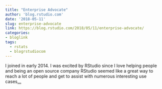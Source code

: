 ```yaml
---
title: "Enterprise Advocate"
author: 'blog.rstudio.com'
date: '2018-05-11'
slug: enterprise-advocate
link: https://blog.rstudio.com/2018/05/11/enterprise-advocate/
categories:
- bloglink
tags:
  - rstats
  - blogrstudiocom
---
```


I joined in early 2014. I was excited by RStudio since I love helping people and being an open source company RStudio seemed like a great way to reach a lot of people and get to assist with numerous interesting use cases[... <i class="fas fa-external-link-alt"></i>](https://blog.rstudio.com/2018/05/11/enterprise-advocate/)

